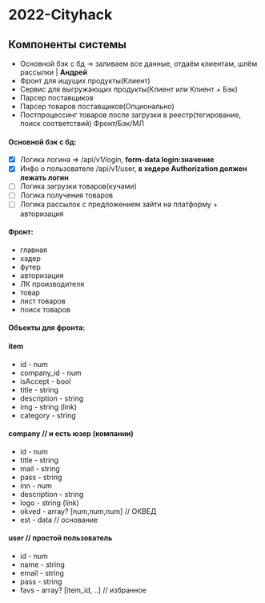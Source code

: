 # 2022-Cityhack

## Компоненты системы

* Основной бэк с бд -> заливаем все данные, отдаём клиентам, шлём рассылки | **Андрей**
* Фронт для ищущих продукты(Клиент)
* Сервис для выгружающих продукты(Клиент или Клиент + Бэк)
* Парсер поставщиков
* Парсер товаров поставщиков(Опционально)
* Постпроцессинг товаров после загрузки в реестр(тегирование, поиск соответствий) Фронт/Бэк/МЛ


#### Основной бэк с бд:
- [x] Логика логина => /api/v1/login, **form-data login:значение**
- [x] Инфо о пользователе /api/v1/user, **в хедере Authorization должен лежать логин**
- [ ] Логика загрузки товаров(кучами)
- [ ] Логика получения товаров
- [ ] Логика рассылок с предложением зайти на платформу + авторизация

#### Фронт:
* главная
* хэдер
* футер
* авторизация
* ЛК производителя
* товар
* лист товаров
* поиск товаров

#### Объекты для фронта:

#### item
* id - num
* company_id - num
* isAccept - bool
* title - string
* description - string
* img - string (link)
* category - string

#### company // и есть юзер (компании)
* id - num
* title - string
* mail - string
* pass - string
* inn - num
* description - string
* logo - string (link)
* okved - array? [num,num,num] // ОКВЕД
* est - data // основание

#### user // простой пользователь
* id - num
* name - string
* email - string
* pass - string
* favs - array? [item_id, ..] // избранное
